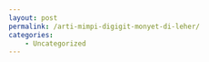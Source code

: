 ```yaml
---
layout: post
permalink: /arti-mimpi-digigit-monyet-di-leher/
categories:
    - Uncategorized
---
```


